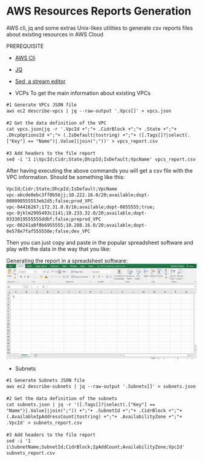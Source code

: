 # AWS Resources Reports Generation
AWS cli, jq and some extras Unix-likes utilities to generate csv reports files about existing resources in AWS Cloud

PREREQUISITE

- [AWS Cli](https://docs.aws.amazon.com/cli/latest/userguide/install-linux-al2017.html) 
- [JQ](https://stedolan.github.io/jq/download/)
- [Sed, a stream editor](https://www.gnu.org/software/sed/manual/sed.html)

- VCPs
To get the main information about existing VPCs

~~~~
#1 Generate VPCs JSON file
aws ec2 describe-vpcs | jq --raw-output '.Vpcs[]' > vpcs.json

#2 Get the data definition of the VPC
cat vpcs.json|jq -r '.VpcId +";"+ .CidrBlock +";"+ .State +";"+ .DhcpOptionsId +";"+ (.IsDefault|tostring) +";"+ ([.Tags[]?|select(.["Key"] == "Name")|.Value]|join(";"))' > vpcs_report.csv

#3 Add headers to the file report 
sed -i '1 i\VpcId;Cidr;State;DhcpId;IsDefault;VpcName' vpcs_report.csv
~~~~

After having executing the above commands you will get a csv file with the VPC information. Should be something like this:

~~~~
VpcId;Cidr;State;DhcpId;IsDefault;VpcName
vpc-abcde0ebc3ff0b56jj;10.222.16.0/20;available;dopt-080098555553eb2d5;false;prod_VPC
vpc-04416267;172.31.0.0/16;available;dopt-0855555;true;
vpc-0jklm2995493c1141;10.233.32.0/20;available;dopt-0333019555555ddbf;false;preprod_VPC
vpc-00241a8f8b6955555;10.288.16.0/20;available;dopt-0e578e7faf555550e;false;dev_VPC
~~~~

Then you can just copy and paste in the popular spreadsheet software and play with the data in the way that you like:

Generating the report in a spreadsheet software: ![alt text](/CreatingVPCReport.gif)

- Subnets

~~~~
#1 Generate Subnets JSON file
aws ec2 describe-subnets | jq --raw-output '.Subnets[]' > subnets.json

#2 Get the data definition of the subnets
cat subnets.json | jq -r '([.Tags[]?|select(.["Key"] == "Name")|.Value]|join(";")) +";"+ .SubnetId +";"+ .CidrBlock +";"+ (.AvailableIpAddressCount|tostring) +";"+ .AvailabilityZone +";"+ .VpcId' > subnets_report.csv

#3 Add headers to the file report 
sed -i '1 i\SubnetName;SubnetId;CidrBlock;IpAddCount;AvailabilityZone;VpcId' subnets_report.csv
~~~~
